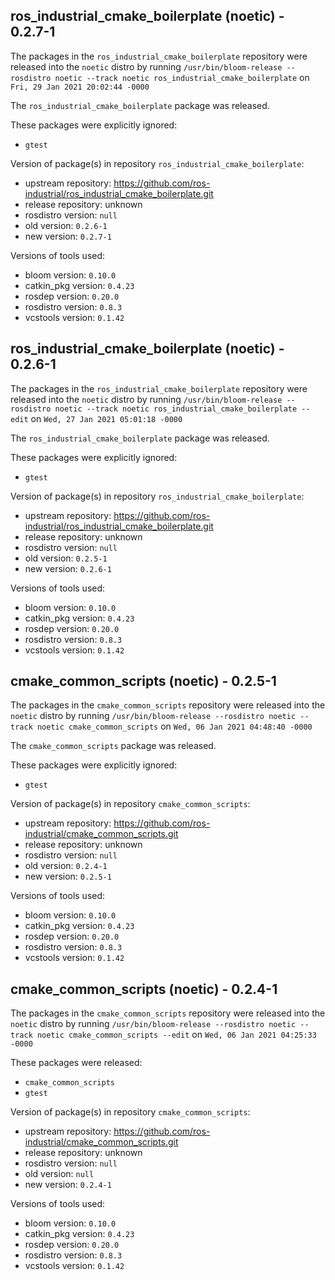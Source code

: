 ## ros_industrial_cmake_boilerplate (noetic) - 0.2.7-1

The packages in the `ros_industrial_cmake_boilerplate` repository were released into the `noetic` distro by running `/usr/bin/bloom-release --rosdistro noetic --track noetic ros_industrial_cmake_boilerplate` on `Fri, 29 Jan 2021 20:02:44 -0000`

The `ros_industrial_cmake_boilerplate` package was released.

These packages were explicitly ignored:
- `gtest`

Version of package(s) in repository `ros_industrial_cmake_boilerplate`:

- upstream repository: https://github.com/ros-industrial/ros_industrial_cmake_boilerplate.git
- release repository: unknown
- rosdistro version: `null`
- old version: `0.2.6-1`
- new version: `0.2.7-1`

Versions of tools used:

- bloom version: `0.10.0`
- catkin_pkg version: `0.4.23`
- rosdep version: `0.20.0`
- rosdistro version: `0.8.3`
- vcstools version: `0.1.42`


## ros_industrial_cmake_boilerplate (noetic) - 0.2.6-1

The packages in the `ros_industrial_cmake_boilerplate` repository were released into the `noetic` distro by running `/usr/bin/bloom-release --rosdistro noetic --track noetic ros_industrial_cmake_boilerplate --edit` on `Wed, 27 Jan 2021 05:01:18 -0000`

The `ros_industrial_cmake_boilerplate` package was released.

These packages were explicitly ignored:
- `gtest`

Version of package(s) in repository `ros_industrial_cmake_boilerplate`:

- upstream repository: https://github.com/ros-industrial/ros_industrial_cmake_boilerplate.git
- release repository: unknown
- rosdistro version: `null`
- old version: `0.2.5-1`
- new version: `0.2.6-1`

Versions of tools used:

- bloom version: `0.10.0`
- catkin_pkg version: `0.4.23`
- rosdep version: `0.20.0`
- rosdistro version: `0.8.3`
- vcstools version: `0.1.42`


## cmake_common_scripts (noetic) - 0.2.5-1

The packages in the `cmake_common_scripts` repository were released into the `noetic` distro by running `/usr/bin/bloom-release --rosdistro noetic --track noetic cmake_common_scripts` on `Wed, 06 Jan 2021 04:48:40 -0000`

The `cmake_common_scripts` package was released.

These packages were explicitly ignored:
- `gtest`

Version of package(s) in repository `cmake_common_scripts`:

- upstream repository: https://github.com/ros-industrial/cmake_common_scripts.git
- release repository: unknown
- rosdistro version: `null`
- old version: `0.2.4-1`
- new version: `0.2.5-1`

Versions of tools used:

- bloom version: `0.10.0`
- catkin_pkg version: `0.4.23`
- rosdep version: `0.20.0`
- rosdistro version: `0.8.3`
- vcstools version: `0.1.42`


## cmake_common_scripts (noetic) - 0.2.4-1

The packages in the `cmake_common_scripts` repository were released into the `noetic` distro by running `/usr/bin/bloom-release --rosdistro noetic --track noetic cmake_common_scripts --edit` on `Wed, 06 Jan 2021 04:25:33 -0000`

These packages were released:
- `cmake_common_scripts`
- `gtest`

Version of package(s) in repository `cmake_common_scripts`:

- upstream repository: https://github.com/ros-industrial/cmake_common_scripts.git
- release repository: unknown
- rosdistro version: `null`
- old version: `null`
- new version: `0.2.4-1`

Versions of tools used:

- bloom version: `0.10.0`
- catkin_pkg version: `0.4.23`
- rosdep version: `0.20.0`
- rosdistro version: `0.8.3`
- vcstools version: `0.1.42`


